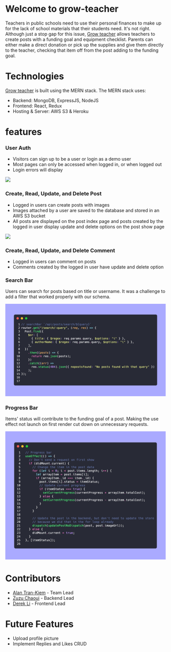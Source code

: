 # Welcome to grow-teacher

Teachers in public schools need to use their personal finances to make up for the lack of school materials that their students need. It's not right. Although just a stop gap for this issue, [Grow teacher](https://grow-teacher.herokuapp.com/login) allows teachers to create posts with a funding goal and equipment checklist. Parents can either make a direct donation or pick up the supplies and give them directly to the teacher, checking that item off from the post adding to the funding goal.
# Technologies

[Grow teacher](https://grow-teacher.herokuapp.com/login) is built using the MERN stack. The MERN stack uses:
* Backend: MongoDB, ExpressJS, NodeJS
* Frontend: React, Redux
* Hosting & Server: AWS S3 & Heroku

# features
### User Auth
* Visitors can sign up to be a user or login as a demo user
* Most pages can only be accessed when logged in, or when logged out
* Login errors will display

![](https://github.com/loFiWaterCat/grow-teacher/blob/readme/images/Screen-Recording-2022-10-09-at-9.gif)

### Create, Read, Update, and Delete Post
* Logged in users can create posts with images
* Images attached by a user are saved to the database and stored in an AWS S3 bucket
* All posts are displayed on the post index page and posts created by the logged in user display update and delete options on the post show page

![](https://github.com/loFiWaterCat/grow-teacher/tree/main/images)

### Create, Read, Update, and Delete Comment
* Logged in users can comment on posts
* Comments created by the logged in user have update and delete option

### Search Bar
Users can search for posts based on title or username. It was a challenge to add a filter that worked properly with our schema.

![](https://github.com/loFiWaterCat/grow-teacher/blob/main/frontend/src/assets/images/search-code.png)

### Progress Bar
Items' status will contribute to the funding goal of a post. Making the use effect not launch on first render cut down on unnecessary requests.

![](https://github.com/loFiWaterCat/grow-teacher/blob/main/frontend/src/assets/images/progress-bar-code.png)

# Contributors
* [Alan Tran-Kiem](https://github.com/loFiWaterCat) - Team Lead
* [Zuzu Chaoui](https://github.com/zoumus) - Backend Lead
* [Derek Li](https://github.com/deli123) - Frontend Lead

# Future Features
* Upload profile picture
* Implement Replies and Likes CRUD

